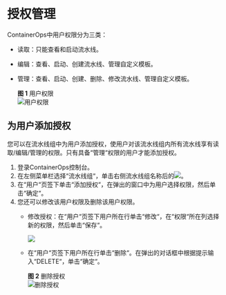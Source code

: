 # 授权管理<a name="ops_01_0008"></a>

ContainerOps中用户权限分为三类：

-   读取：只能查看和启动流水线。
-   编辑：查看、启动、创建流水线、管理自定义模板。
-   管理：查看、启动、创建、删除、修改流水线、管理自定义模板。

    **图 1**  用户权限<a name="fig93510378561"></a>  
    ![](figures/用户权限.png "用户权限")


## 为用户添加授权<a name="section1536733193016"></a>

您可以在流水线组中为用户添加授权，使用户对该流水线组内所有流水线享有读取/编辑/管理的权限。只有具备“管理“权限的用户才能添加授权。

1.  登录ContainerOps控制台。
2.  在左侧菜单栏选择“流水线组“，单击右侧流水线组名称后的![](figures/13-8详情小图标.png)。
3.  在“用户“页签下单击“添加授权“，在弹出的窗口中为用户选择权限，然后单击“确定“。
4.  您还可以修改该用户权限及删除该用户权限。
    -   修改授权：在“用户“页签下用户所在行单击“修改“，在“权限“所在列选择新的权限，然后单击“保存“。

        ![](figures/流水线组-修改授权.png)

    -   在“用户“页签下用户所在行单击“删除“。在弹出的对话框中根据提示输入“DELETE“，单击“确定“。

        **图 2**  删除授权<a name="fig1329035213407"></a>  
        ![](figures/删除授权.png "删除授权")



